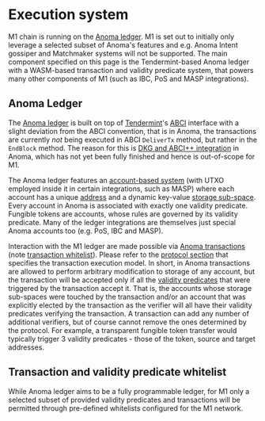 # Execution system

M1 chain is running on the [Anoma ledger](https://docs.anoma.network/master/specs/ledger.html). M1 is set out to initially only leverage a selected subset of Anoma's features and e.g. Anoma Intent gossiper and Matchmaker systems will not be supported. The main component specified on this page is the Tendermint-based Anoma ledger with a WASM-based transaction and validity predicate system, that powers many other components of M1 (such as IBC, PoS and MASP integrations).

## Anoma Ledger

The [Anoma ledger](https://docs.anoma.network/master/specs/ledger.html) is built on top of [Tendermint](https://docs.tendermint.com/master/spec/)'s [ABCI](https://docs.tendermint.com/master/spec/abci/) interface with a slight deviation from the ABCI convention, that is in Anoma, the transactions are currently *not* being executed in ABCI `DeliverTx` method, but rather in the `EndBlock` method. The reason for this is [DKG and ABCI++ integration](https://github.com/orgs/anoma/projects/1/views/13) in Anoma, which has not yet been fully finished and hence is out-of-scope for M1.

The Anoma ledger features an [account-based system](https://docs.anoma.network/master/specs/ledger.html#accounts) (with UTXO employed inside it in certain integrations, such as MASP) where each account has a unique [address](https://docs.anoma.network/master/specs/ledger.html#addresses) and a dynamic key-value [storage sub-space](https://docs.anoma.network/master/specs/ledger.html#dynamic-storage-sub-space). Every account in Anoma is associated with exactly one validity predicate. Fungible tokens are accounts, whose rules are governed by its validity predicate. Many of the ledger integrations are themselves just special Anoma accounts too (e.g. PoS, IBC and MASP).

Interaction with the M1 ledger are made possible via [Anoma transactions](https://docs.anoma.network/master/specs/ledger.html#transactions) (note [transaction whitelist](#transaction-and-validity-predicate-whitelist)). Please refer to the [protocol section](https://docs.anoma.network/master/specs/ledger.html#the-protocol) that specifies the transaction execution model. In short, in Anoma transactions are allowed to perform arbitrary modification to  storage of any account, but the transaction will be accepted only if all the [validity predicates](https://docs.anoma.network/master/specs/ledger.html#validity-predicates-check) that were triggered by the transaction accept it. That is, the accounts whose storage sub-spaces were touched by the transaction and/or an account that was explicitly elected by the transaction as the verifier will all have their validity predicates verifying the transaction. A transaction can add any number of additional verifiers, but of course cannot remove the ones determined by the protocol. For example, a transparent fungible token transfer would typically trigger 3 validity predicates - those of the token, source and target addresses.

## Transaction and validity predicate whitelist

While Anoma ledger aims to be a fully programmable ledger, for M1 only a selected subset of provided validity predicates and transactions will be permitted through pre-defined whitelists configured for the M1 network.
